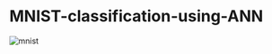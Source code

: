 # MNIST-classification-using-ANN
![mnist](https://github.com/user-attachments/assets/ad73c1c3-db55-45d8-a18e-7723a93228d4)
